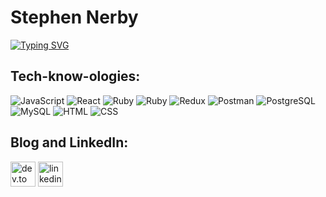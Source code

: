 # Stephen Nerby

[![Typing SVG](https://readme-typing-svg.demolab.com?font=Fira+Code&pause=1000&width=500&height=40&lines=Software+Engineer;Complete+Computer+Nerd;Fullstack+Dev;Human+Debugger;Waltz%2C+bad+nymph%2C+for+quick+jigs+vex;Software+Engineer;Creative+Cook;Fullstack+Dev;Real+Gamer;Software+Engineer;Avid+Reader)](https://git.io/typing-svg)



## Tech-know-ologies:


![JavaScript](https://img.shields.io/badge/JavaScript-F7DF1E?logo=javascript&logoColor=black&style=flat)
![React](https://img.shields.io/badge/React-F7DF1E?logo=react&logoColor=black&style=flat&color=blue)
![Ruby](https://img.shields.io/badge/Ruby-CC342D?style=flat&logo=ruby&logoColor=black)
![Ruby](https://img.shields.io/badge/Rails-CC342D?style=flat&logo=rubyonrails&logoColor=black)
![Redux](https://img.shields.io/badge/Redux-764BC?logo=redux&logoColor=black&style=flat)
![Postman](https://camo.githubusercontent.com/5dbc91c96697ff4e6626a305019cc44bdadab5146d3ad9269497e9bff6bd0605/68747470733a2f2f696d672e736869656c64732e696f2f62616467652f506f73746d616e2d4646364333373f6c6f676f3d73716c697465266c6f676f436f6c6f723d7768697465267374796c653d666c6174)
![PostgreSQL](https://img.shields.io/badge/PostgreSQL-4169E1?logo=postgresql&logoColor=white&style=flat)
![MySQL](https://img.shields.io/badge/MySQL-1572B6?logo=mysql&logoColor=black&style=flat)
![HTML](https://img.shields.io/badge/HTML-E34F26?logo=html5&logoColor=black&style=flat)
![CSS](https://img.shields.io/badge/CSS-1572B6?logo=css3&logoColor=black&style=flat) 


## Blog and LinkedIn:


[<img src='https://d2fltix0v2e0sb.cloudfront.net/dev-badge.svg' alt='dev.to' height='40'>](https://dev.to/@stephenthatsPH)  [<img src='https://cdn.jsdelivr.net/npm/simple-icons@3.0.1/icons/linkedin.svg' alt='linkedin' height='40'>](https://www.linkedin.com/in/stephen-nerby/)


<!--
**StephenthatsPH/StephenthatsPH** is a ✨ _special_ ✨ repository because its `README.md` (this file) appears on your GitHub profile.

Here are some ideas to get you started:

- 🔭 I’m currently working on ...
- 🌱 I’m currently learning ...
- 👯 I’m looking to collaborate on ...
- 🤔 I’m looking for help with ...
- 💬 Ask me about ...
- 📫 How to reach me: ...
- 😄 Pronouns: ...
- ⚡ Fun fact: ...
-->
